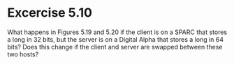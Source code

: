 # Excercise 5.10
What happens in Figures 5.19 and 5.20 if the client is on a SPARC that stores a long in 32 bits, but the server is on a Digital Alpha that stores a long in 64 bits? Does this change if the client and server are swapped between these two hosts?
